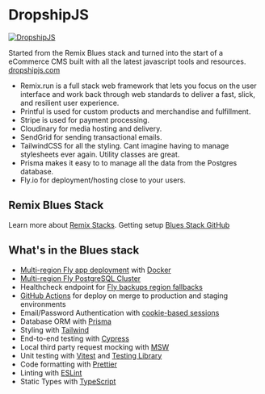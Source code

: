 # DropshipJS

[![DropshipJS](https://img.youtube.com/vi/EnmaNiDc0NA/maxresdefault.jpg)](https://www.youtube.com/watch?v=EnmaNiDc0NA)

Started from the Remix Blues stack and turned into the start of a eCommerce CMS built with all the latest javascript tools and resources.
[dropshipjs.com](https://dropshipjs.com/)

- Remix.run is a full stack web framework that lets you focus on the user interface and work back through web standards to deliver a fast, slick, and resilient user experience.
- Printful is used for custom products and merchandise and fulfillment.
- Stripe is used for payment processing.
- Cloudinary for media hosting and delivery.
- SendGrid for sending transactional emails.
- TailwindCSS for all the styling. Cant imagine having to manage stylesheets ever again. Utility classes are great.
- Prisma makes it easy to to manage all the data from the Postgres database.
- Fly.io for deployment/hosting close to your users.

## Remix Blues Stack

Learn more about [Remix Stacks](https://remix.run/stacks).
Getting setup [Blues Stack GitHub](https://github.com/remix-run/blues-stack)

## What's in the Blues stack

- [Multi-region Fly app deployment](https://fly.io/docs/reference/scaling/) with [Docker](https://www.docker.com/)
- [Multi-region Fly PostgreSQL Cluster](https://fly.io/docs/getting-started/multi-region-databases/)
- Healthcheck endpoint for [Fly backups region fallbacks](https://fly.io/docs/reference/configuration/#services-http_checks)
- [GitHub Actions](https://github.com/features/actions) for deploy on merge to production and staging environments
- Email/Password Authentication with [cookie-based sessions](https://remix.run/docs/en/v1/api/remix#createcookiesessionstorage)
- Database ORM with [Prisma](https://prisma.io)
- Styling with [Tailwind](https://tailwindcss.com/)
- End-to-end testing with [Cypress](https://cypress.io)
- Local third party request mocking with [MSW](https://mswjs.io)
- Unit testing with [Vitest](https://vitest.dev) and [Testing Library](https://testing-library.com)
- Code formatting with [Prettier](https://prettier.io)
- Linting with [ESLint](https://eslint.org)
- Static Types with [TypeScript](https://typescriptlang.org)
